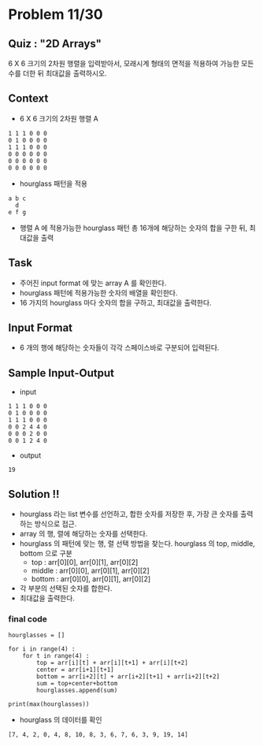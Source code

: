# Problem 11/30

## Quiz : "2D Arrays"
6 X 6 크기의 2차원 행렬을 입력받아서, 모래시계 형태의 면적을 적용하여 가능한 모든 수를 더한 뒤 최대값을 출력하시오.

## Context
- 6 X 6 크기의 2차원 행렬 A
```
1 1 1 0 0 0
0 1 0 0 0 0
1 1 1 0 0 0
0 0 0 0 0 0
0 0 0 0 0 0
0 0 0 0 0 0
```
- hourglass 패턴을 적용
```
a b c
  d
e f g
```
- 행렬 A 에 적용가능한 hourglass 패턴 총 16개에 해당하는 숫자의 합을 구한 뒤, 최대값을 출력

## Task
- 주어진 input format 에 맞는 array A 를 확인한다.
- hourglass 패턴에 적용가능한 숫자의 배열을 확인한다. 
- 16 가지의 hourglass 마다 숫자의 합을 구하고, 최대값을 출력한다.

## Input Format
- 6 개의 행에 해당하는 숫자들이 각각 스페이스바로 구분되어 입력된다. 

## Sample Input-Output
- input
```
1 1 1 0 0 0
0 1 0 0 0 0
1 1 1 0 0 0
0 0 2 4 4 0
0 0 0 2 0 0
0 0 1 2 4 0
```
- output
```
19
```
## Solution !!
- hourglass 라는 list 변수를 선언하고, 합한 숫자를 저장한 후, 가장 큰 숫자를 출력하는 방식으로 접근.
- array 의 행, 렬에 해당하는 숫자를 선택한다.
- hourglass 의 패턴에 맞는 행, 렬 선택 방법을 찾는다. hourglass 의 top, middle, bottom 으로 구분 
   - top : arr[0][0], arr[0][1], arr[0][2]
   - middle : arr[0][0], arr[0][1], arr[0][2]
   - bottom : arr[0][0], arr[0][1], arr[0][2]
- 각 부분의 선택된 숫자를 합한다.
- 최대값을 출력한다.

### final code
```
hourglasses = []

for i in range(4) :
    for t in range(4) :
        top = arr[i][t] + arr[i][t+1] + arr[i][t+2]
        center = arr[i+1][t+1]
        bottom = arr[i+2][t] + arr[i+2][t+1] + arr[i+2][t+2]
        sum = top+center+bottom
        hourglasses.append(sum)
        
print(max(hourglasses))
```
- hourglass 의 데이터를 확인
```
[7, 4, 2, 0, 4, 8, 10, 8, 3, 6, 7, 6, 3, 9, 19, 14]
```

